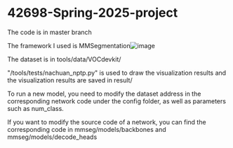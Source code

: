 # 42698-Spring-2025-project
The code is in master branch


The framework I used is MMSegmentation![image](https://github.com/user-attachments/assets/98cb6266-2d2b-4eef-ba7f-a4c69a67e2db)

The dataset is in tools/data/VOCdevkit/

"/tools/tests/nachuan_nptp.py" is used to draw the visualization results and the visualization results are saved in result/

To run a new model, you need to modify the dataset address in the corresponding network code under the config folder, as well as parameters such as num_class.

If you want to modify the source code of a network, you can find the corresponding code in mmseg/models/backbones and mmseg/models/decode_heads
